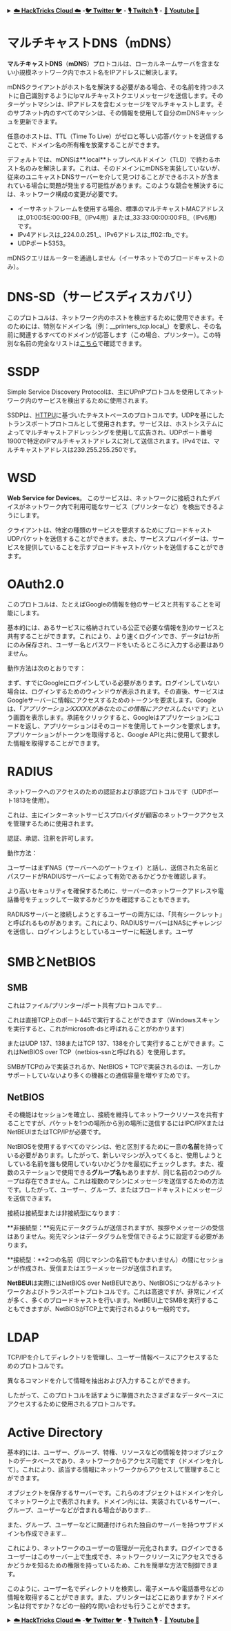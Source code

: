 <details>

<summary><a href="https://cloud.hacktricks.xyz/pentesting-cloud/pentesting-cloud-methodology"><strong>☁️ HackTricks Cloud ☁️</strong></a> -<a href="https://twitter.com/hacktricks_live"><strong>🐦 Twitter 🐦</strong></a> - <a href="https://www.twitch.tv/hacktricks_live/schedule"><strong>🎙️ Twitch 🎙️</strong></a> - <a href="https://www.youtube.com/@hacktricks_LIVE"><strong>🎥 Youtube 🎥</strong></a></summary>

- **サイバーセキュリティ企業**で働いていますか？ **HackTricksで会社を宣伝**したいですか？または、**PEASSの最新バージョンにアクセスしたり、HackTricksをPDFでダウンロード**したいですか？[**SUBSCRIPTION PLANS**](https://github.com/sponsors/carlospolop)をチェックしてください！

- [**The PEASS Family**](https://opensea.io/collection/the-peass-family)を発見しましょう。独占的な[**NFT**](https://opensea.io/collection/the-peass-family)のコレクションです。

- [**公式のPEASS＆HackTricksのグッズ**](https://peass.creator-spring.com)を手に入れましょう。

- [**💬**](https://emojipedia.org/speech-balloon/) [**Discordグループ**](https://discord.gg/hRep4RUj7f)または[**テレグラムグループ**](https://t.me/peass)に**参加**するか、**Twitter**で**フォロー**する[**🐦**](https://github.com/carlospolop/hacktricks/tree/7af18b62b3bdc423e11444677a6a73d4043511e9/\[https:/emojipedia.org/bird/README.md)[**@carlospolopm**](https://twitter.com/hacktricks_live)**。**

- **ハッキングのトリックを共有するには、[hacktricksリポジトリ](https://github.com/carlospolop/hacktricks)と[hacktricks-cloudリポジトリ](https://github.com/carlospolop/hacktricks-cloud)**にPRを提出してください。

</details>


# マルチキャストDNS（mDNS）

**マルチキャストDNS**（**mDNS**）プロトコルは、ローカルネームサーバを含まない小規模ネットワーク内でホスト名をIPアドレスに解決します。

mDNSクライアントがホスト名を解決する必要がある場合、その名前を持つホストに自己識別するようにIpマルチキャストクエリメッセージを送信します。そのターゲットマシンは、IPアドレスを含むメッセージをマルチキャストします。そのサブネット内のすべてのマシンは、その情報を使用して自分のmDNSキャッシュを更新できます。

任意のホストは、TTL（Time To Live）がゼロと等しい応答パケットを送信することで、ドメイン名の所有権を放棄することができます。

デフォルトでは、mDNSは**.local**トップレベルドメイン（TLD）で終わるホスト名のみを解決します。これは、そのドメインにmDNSを実装していないが、従来のユニキャストDNSサーバーを介して見つけることができるホストが含まれている場合に問題が発生する可能性があります。このような競合を解決するには、ネットワーク構成の変更が必要です。

* イーサネットフレームを使用する場合、標準のマルチキャストMACアドレスは_01:00:5E:00:00:FB_（IPv4用）または_33:33:00:00:00:FB_（IPv6用）です。
* IPv4アドレスは_224.0.0.251_、IPv6アドレスは_ff02::fb_です。
* UDPポート5353。

mDNSクエリはルーターを通過しません（イーサネットでのブロードキャストのみ）。

# DNS-SD（サービスディスカバリ）

このプロトコルは、ネットワーク内のホストを検出するために使用できます。そのためには、特別なドメイン名（例：_\_printers\_tcp.local\_）を要求し、その名前に関連するすべてのドメインが応答します（この場合、プリンター）。この特別な名前の完全なリストは[こちら](http://www.dns-sd.org/ServiceTypes.html)で確認できます。

# SSDP

Simple Service Discovery Protocolは、主にUPnPプロトコルを使用してネットワーク内のサービスを検出するために使用されます。

SSDPは、[HTTPU](https://en.wikipedia.org/wiki/HTTPU)に基づいたテキストベースのプロトコルです。UDPを基にしたトランスポートプロトコルとして使用されます。サービスは、ホストシステムによってマルチキャストアドレッシングを使用して広告され、UDPポート番号1900で特定のIPマルチキャストアドレスに対して送信されます。IPv4では、マルチキャストアドレスは239.255.255.250です。

# WSD

**Web Service for Devices**。
このサービスは、ネットワークに接続されたデバイスがネットワーク内で利用可能なサービス（プリンターなど）を検出できるようにします。

クライアントは、特定の種類のサービスを要求するためにブロードキャストUDPパケットを送信することができます。また、サービスプロバイダーは、サービスを提供していることを示すブロードキャストパケットを送信することができます。

# OAuth2.0

このプロトコルは、たとえばGoogleの情報を他のサービスと共有することを可能にします。

基本的には、あるサービスに格納されている公正で必要な情報を別のサービスと共有することができます。これにより、より速くログインでき、データは1か所にのみ保存され、ユーザー名とパスワードをいたるところに入力する必要はありません。

動作方法は次のとおりです：

まず、すでにGoogleにログインしている必要があります。ログインしていない場合は、ログインするためのウィンドウが表示されます。その直後、サービスはGoogleサーバーに情報にアクセスするためのトークンを要求します。Googleは、「_アプリケーションXXXXXがあなたのこの情報にアクセスしたいです_」という画面を表示します。承諾をクリックすると、Googleはアプリケーションにコードを返し、アプリケーションはそのコードを使用してトークンを要求します。アプリケーションがトークンを取得すると、Google APIと共に使用して要求した情報を取得することができます。

# RADIUS

ネットワークへのアクセスのための認証および承認プロトコルです（UDPポート1813を使用）。

これは、主にインターネットサービスプロバイダが顧客のネットワークアクセスを管理するために使用されます。

認証、承認、注釈を許可します。

動作方法：

ユーザーはまずNAS（サーバーへのゲートウェイ）と話し、送信された名前とパスワードがRADIUSサーバーによって有効であるかどうかを確認します。

より高いセキュリティを確保するために、サーバーのネットワークアドレスや電話番号をチェックして一致するかどうかを確認することもできます。

RADIUSサーバーと接続しようとするユーザーの両方には、「共有シークレット」と呼ばれるものがあります。これにより、RADIUSサーバーはNASにチャレンジを送信し、ログインしようとしているユーザーに転送します。ユーザ
# SMBとNetBIOS

## **SMB**

これはファイル/プリンター/ポート共有プロトコルです...

これは直接TCP上のポート445で実行することができます（Windowsスキャンを実行すると、これがmicrosoft-dsと呼ばれることがわかります）

またはUDP 137、138またはTCP 137、138を介して実行することができます。これはNetBIOS over TCP（netbios-ssnと呼ばれる）を使用します。

SMBがTCPのみで実装されるか、NetBIOS + TCPで実装されるのは、一方しかサポートしていないより多くの機器との通信容量を増やすためです。

## **NetBIOS**

その機能はセッションを確立し、接続を維持してネットワークリソースを共有することですが、パケットを1つの場所から別の場所に送信するにはIPC/IPXまたはNetBEUIまたはTCP/IPが必要です。

NetBIOSを使用するすべてのマシンは、他と区別するために一意の**名前**を持っている必要があります。したがって、新しいマシンが入ってくると、使用しようとしている名前を誰も使用していないかどうかを最初にチェックします。また、複数のステーションで使用できる**グループ名**もありますが、同じ名前の2つのグループは存在できません。これは複数のマシンにメッセージを送信するための方法です。したがって、ユーザー、グループ、またはブロードキャストにメッセージを送信できます。

接続は接続型または非接続型になります：

**非接続型：**宛先にデータグラムが送信されますが、挨拶やメッセージの受信はありません。宛先マシンはデータグラムを受信できるように設定する必要があります。

**接続型：**2つの名前（同じマシンの名前でもかまいません）の間にセッションが作成され、受信またはエラーメッセージが送信されます。

**NetBEUI**は実際にはNetBIOS over NetBEUIであり、NetBIOSにつながるネットワークおよびトランスポートプロトコルです。これは高速ですが、非常にノイズが多く、多くのブロードキャストを行います。NetBEUI上でSMBを実行することもできますが、NetBIOSがTCP上で実行されるよりも一般的です。

# LDAP

TCP/IPを介してディレクトリを管理し、ユーザー情報ベースにアクセスするためのプロトコルです。

異なるコマンドを介して情報を抽出および入力することができます。

したがって、このプロトコルを話すように準備されたさまざまなデータベースにアクセスするために使用されるプロトコルです。

# Active Directory

基本的には、ユーザー、グループ、特権、リソースなどの情報を持つオブジェクトのデータベースであり、ネットワークからアクセス可能です（ドメインを介して）。これにより、該当する情報にネットワークからアクセスして管理することができます。

オブジェクトを保存するサーバーです。これらのオブジェクトはドメインを介してネットワーク上で表示されます。ドメイン内には、実装されているサーバー、グループ、ユーザーなどが含まれる場合があります...

また、グループ、ユーザーなどに関連付けられた独自のサーバーを持つサブドメインも作成できます...

これにより、ネットワークのユーザーの管理が一元化されます。ログインできるユーザーはこのサーバー上で生成でき、ネットワークリソースにアクセスできるかどうかを知るための権限を持っているため、これを簡単な方法で制御できます。

このように、ユーザー名でディレクトリを検索し、電子メールや電話番号などの情報を取得することができます。また、プリンターはどこにありますか？ドメイン名は何ですか？などの一般的な問い合わせも行うことができます。


<details>

<summary><a href="https://cloud.hacktricks.xyz/pentesting-cloud/pentesting-cloud-methodology"><strong>☁️ HackTricks Cloud ☁️</strong></a> -<a href="https://twitter.com/hacktricks_live"><strong>🐦 Twitter 🐦</strong></a> - <a href="https://www.twitch.tv/hacktricks_live/schedule"><strong>🎙️ Twitch 🎙️</strong></a> - <a href="https://www.youtube.com/@hacktricks_LIVE"><strong>🎥 Youtube 🎥</strong></a></summary>

- **サイバーセキュリティ企業**で働いていますか？ **HackTricksで会社を宣伝**したいですか？または、**PEASSの最新バージョンにアクセスしたり、HackTricksをPDFでダウンロード**したいですか？[**SUBSCRIPTION PLANS**](https://github.com/sponsors/carlospolop)をチェックしてください！

- [**The PEASS Family**](https://opensea.io/collection/the-peass-family)を発見しましょう。独占的な[**NFT**](https://opensea.io/collection/the-peass-family)のコレクションです。

- [**公式のPEASS＆HackTricksのグッズ**](https://peass.creator-spring.com)を手に入れましょう。

- [**💬**](https://emojipedia.org/speech-balloon/) [**Discordグループ**](https://discord.gg/hRep4RUj7f)または[**テレグラムグループ**](https://t.me/peass)に参加するか、**Twitter** [**🐦**](https://github.com/carlospolop/hacktricks/tree/7af18b62b3bdc423e11444677a6a73d4043511e9/\[https:/emojipedia.org/bird/README.md)[**@carlospolopm**](https://twitter.com/hacktricks_live)**をフォロー**してください。

- **ハッキングのトリックを共有するには、[hacktricksリポジトリ](https://github.com/carlospolop/hacktricks)と[hacktricks-cloudリポジトリ](https://github.com/carlospolop/hacktricks-cloud)**にPRを提出してください。

</details>
